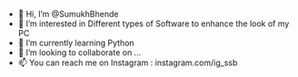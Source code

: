 - 👋 Hi, I’m @SumukhBhende
- 👀 I’m interested in Different types of Software to enhance the look of my  PC
- 🌱 I’m currently learning Python
- 💞️ I’m looking to collaborate on ...
- 📫 You can reach me on Instagram : instagram.com/ig_ssb

<!---
SumukhBhende/SumukhBhende is a ✨ special ✨ repository because its `README.md` (this file) appears on your GitHub profile.
You can click the Preview link to take a look at your changes.
--->
